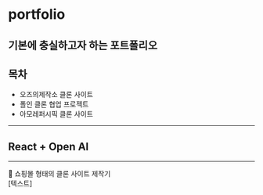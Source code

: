 # portfolio
기본에 충실하고자 하는 포트폴리오 <br>
---
## 목차
- 오즈의제작소 클론 사이트
- 폴인 클론 협업 프로젝트
- 아모레퍼시픽 클론 사이트

***
## React + Open AI
---
🔮 쇼핑몰 형태의 클론 사이트 제작기 <br>
[텍스트]
